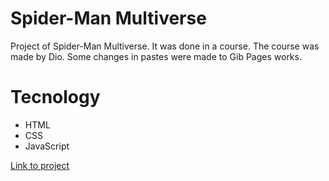 # Spider-Man Multiverse

Project of Spider-Man Multiverse. It was done in a course. The course was made by Dio.
Some changes in pastes were made to Gib Pages works.

# Tecnology

<ul>
    <li>HTML</li>
    <li>CSS</li>
    <li>JavaScript</li>    
</ul>

<a href="https://fernandakagami.github.io/javaScript-projects/dio-multiverse/" target="_blank">Link to project</a>